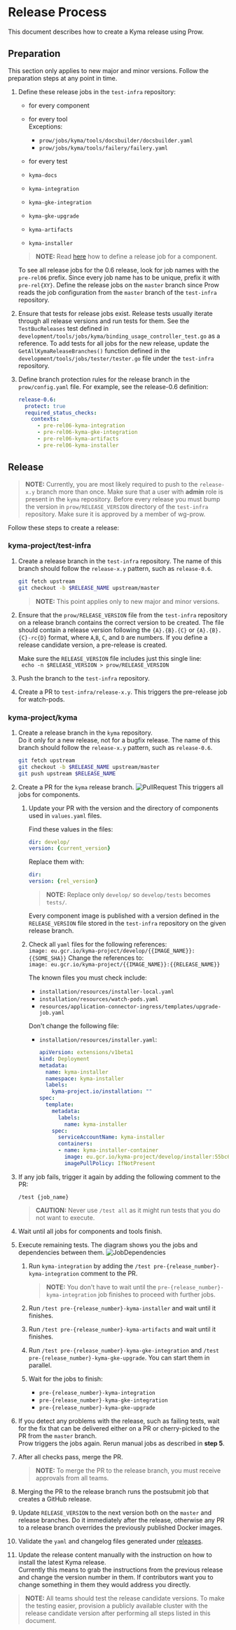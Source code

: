 # Release Process

This document describes how to create a Kyma release using Prow.

## Preparation

This section only applies to new major and minor versions. Follow the preparation steps at any point in time.

1. Define these release jobs in the `test-infra` repository:
   - for every component
   - for every tool  
     Exceptions:
     - `prow/jobs/kyma/tools/docsbuilder/docsbuilder.yaml`
     - `prow/jobs/kyma/tools/failery/failery.yaml`

   - for every test
   - `kyma-docs`
   - `kyma-integration`
   - `kyma-gke-integration`
   - `kyma-gke-upgrade`
   - `kyma-artifacts`
   - `kyma-installer`

    >**NOTE:** Read [here](https://github.com/kyma-project/test-infra/blob/master/docs/prow/release-jobs.md) how to define a release job for a component.

    To see all release jobs for the 0.6 release, look for job names with the `pre-rel06` prefix.
    Since every job name has to be unique, prefix it with `pre-rel{XY}`.
    Define the release jobs on the `master` branch since Prow reads the job configuration from the `master` branch of the `test-infra` repository.

2. Ensure that tests for release jobs exist. Release tests usually iterate through all release versions and run tests for them.
See the `TestBucReleases` test defined in `development/tools/jobs/kyma/binding_usage_controller_test.go` as a reference.
To add tests for all jobs for the new release, update the `GetAllKymaReleaseBranches()` function
defined in the `development/tools/jobs/tester/tester.go` file under the `test-infra` repository.

3. Define branch protection rules for the release branch in the `prow/config.yaml` file.
    For example, see the release-0.6 definition:

    ```yaml
    release-0.6:
      protect: true
      required_status_checks:
        contexts:
          - pre-rel06-kyma-integration
          - pre-rel06-kyma-gke-integration
          - pre-rel06-kyma-artifacts
          - pre-rel06-kyma-installer
    ```

## Release

> **NOTE:** Currently, you are most likely required to push to the `release-x.y` branch more than once. Make sure that a user with **admin** role is present in the `kyma` repository. 
> Before every release you must bump the version in `prow/RELEASE_VERSION` directory of the `test-infra` repository. Make sure it is approved by a member of wg-prow. 

Follow these steps to create a release:

### kyma-project/test-infra

1. Create a release branch in the `test-infra` repository. The name of this branch should follow the `release-x.y` pattern, such as `release-0.6`.

    ```bash
    git fetch upstream
    git checkout -b $RELEASE_NAME upstream/master
    ```

    >**NOTE:** This point applies only to new major and minor versions.

2. Ensure that the `prow/RELEASE_VERSION` file from the `test-infra` repository on a release branch contains the correct version to be created. The file should contain a release version following the `{A}.{B}.{C}` or `{A}.{B}.{C}-rc{D}` format, where `A`,`B`, `C`, and `D` are numbers. If you define a release candidate version, a pre-release is created.  

    Make sure the `RELEASE_VERSION` file includes just this single line:  
    ` echo -n $RELEASE_VERSION > prow/RELEASE_VERSION`

3. Push the branch to the `test-infra`  repository.

4. Create a PR to `test-infra/release-x.y`. This triggers the pre-release job for watch-pods.

### kyma-project/kyma

1. Create a release branch in the `kyma` repository.  
    Do it only for a new release, not for a bugfix release.
    The name of this branch should follow the `release-x.y` pattern, such as `release-0.6`.

    ```bash
    git fetch upstream
    git checkout -b $RELEASE_NAME upstream/master
    git push upstream $RELEASE_NAME
    ```

2. Create a PR for the `kyma` release branch.
    ![PullRequest](../../assets/release-PR.png)
    This triggers all jobs for components.

    1. Update your PR with the version and the directory of components used in `values.yaml` files.

        Find these values in the files:

        ```yaml
        dir: develop/
        version: {current_version}
        ```

        Replace them with:

        ```yaml
        dir:
        version: {rel_version}
        ```

        > **NOTE:** Replace only `develop/` so `develop/tests` becomes `tests/`.

        Every component image is published with a version defined in the `RELEASE_VERSION` file stored in the `test-infra` repository on the given release branch.

    2. Check all `yaml` files for the following references:  
        `image: eu.gcr.io/kyma-project/develop/{{IMAGE_NAME}}:{{SOME_SHA}}`
        Change the references to:  
        `image: eu.gcr.io/kyma-project/{{IMAGE_NAME}}:{{RELEASE_NAME}}`

        The known files you must check include:
        - `installation/resources/installer-local.yaml`
        - `installation/resources/watch-pods.yaml`
        - `resources/application-connector-ingress/templates/upgrade-job.yaml`

        Don't change the following file:
        - `installation/resources/installer.yaml`:  

            ```yaml
            apiVersion: extensions/v1beta1
            kind: Deployment
            metadata:
              name: kyma-installer
              namespace: kyma-installer
              labels:
                kyma-project.io/installation: ""
            spec:
              template:
                metadata:
                  labels:
                    name: kyma-installer
                spec:
                  serviceAccountName: kyma-installer
                  containers:
                  - name: kyma-installer-container
                    image: eu.gcr.io/kyma-project/develop/installer:55bc6038
                    imagePullPolicy: IfNotPresent
             ```

3. If any job fails, trigger it again by adding the following comment to the PR:

    ```;
    /test {job_name}
    ```

    > **CAUTION:** Never use `/test all` as it might run tests that you do not want to execute.

4. Wait until all jobs for components and tools finish.
5. Execute remaining tests. The diagram shows you the jobs and dependencies between them.
    ![JobDependencies](../../assets/kyma-rel-jobs.svg)
    1. Run `kyma-integration` by adding the  `/test pre-{release_number}-kyma-integration`  comment to the PR.
        > **NOTE:** You don't have to wait until the `pre-{release_number}-kyma-integration` job finishes to proceed with further jobs.

    2. Run `/test pre-{release_number}-kyma-installer` and wait until it finishes.
    1. Run `/test pre-{release_number}-kyma-artifacts` and wait until it finishes.

    1. Run `/test pre-{release_number}-kyma-gke-integration` and `/test pre-{release_number}-kyma-gke-upgrade`. You can start them in parallel.
    2. Wait for the jobs to finish:
         - `pre-{release_number}-kyma-integration`
         - `pre-{release_number}-kyma-gke-integration`
         - `pre-{release_number}-kyma-gke-upgrade`

6. If you detect any problems with the release, such as failing tests, wait for the fix that can be delivered either on a PR or cherry-picked to the PR from the `master` branch.  
    Prow triggers the jobs again. Rerun manual jobs as described in **step 5**.

7. After all checks pass, merge the PR.
    > **NOTE:** To merge the PR to the release branch, you must receive approvals from all teams.

8. Merging the PR to the release branch runs the postsubmit job that creates a GitHub release.

9. Update `RELEASE_VERSION` to the next version both on the `master` and release branches. Do it immediately after the release, otherwise any PR to a release branch overrides the previously published Docker images.

10.  Validate the `yaml` and changelog files generated under [releases](https://github.com/kyma-project/kyma/releases).
11. Update the release content manually with the instruction on how to install the latest Kyma release.  
    Currently this means to grab the instructions from the previous release and change the version number in them. If contributors want you to change something in them they would address you directly.


> **NOTE:** All teams should test the release candidate versions. To make the testing easier, provision a publicly available cluster with the release candidate version after performing all steps listed in this document.
